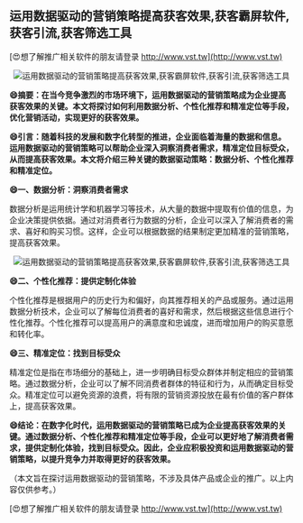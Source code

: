 ## **运用数据驱动的营销策略提高获客效果,获客霸屏软件,获客引流,获客筛选工具**

[😍想了解推广相关软件的朋友请登录 http://www.vst.tw](http://www.vst.tw)

 <center><img src="https://vst.tw/MP4/tuiguang/png/6.png" alt="运用数据驱动的营销策略提高获客效果,获客霸屏软件,获客引流,获客筛选工具"></center>

**😄摘要：在当今竞争激烈的市场环境下，运用数据驱动的营销策略成为企业提高获客效果的关键。本文将探讨如何利用数据分析、个性化推荐和精准定位等手段，优化营销活动，实现更好的获客效果。**

**😄引言：随着科技的发展和数字化转型的推进，企业面临着海量的数据和信息。运用数据驱动的营销策略可以帮助企业深入洞察消费者需求，精准定位目标受众，从而提高获客效果。本文将介绍三种关键的数据驱动策略：数据分析、个性化推荐和精准定位。**

**😄一、数据分析：洞察消费者需求**

数据分析是运用统计学和机器学习等技术，从大量的数据中提取有价值的信息，为企业决策提供依据。通过对消费者行为数据的分析，企业可以深入了解消费者的需求、喜好和购买习惯。这样，企业可以根据数据的结果制定更加精准的营销策略，提高获客效果。

 <center><img src="https://vst.tw/MP4/tuiguang/png/6.png" alt="运用数据驱动的营销策略提高获客效果,获客霸屏软件,获客引流,获客筛选工具"></center>

**😄二、个性化推荐：提供定制化体验**

个性化推荐是根据用户的历史行为和偏好，向其推荐相关的产品或服务。通过运用数据分析技术，企业可以了解每位消费者的喜好和需求，然后根据这些信息进行个性化推荐。个性化推荐可以提高用户的满意度和忠诚度，进而增加用户的购买意愿和转化率。

**😄三、精准定位：找到目标受众**

精准定位是指在市场细分的基础上，进一步明确目标受众群体并制定相应的营销策略。通过数据分析，企业可以了解不同消费者群体的特征和行为，从而确定目标受众。精准定位可以避免资源的浪费，将有限的营销资源投放在最有价值的客户群体上，提高获客效果。

**😄结论：在数字化时代，运用数据驱动的营销策略已成为企业提高获客效果的关键。通过数据分析、个性化推荐和精准定位等手段，企业可以更好地了解消费者需求，提供定制化体验，找到目标受众。因此，企业应积极投资和运用数据驱动的营销策略，以提升竞争力并取得更好的获客效果。**

（本文旨在探讨运用数据驱动的营销策略，不涉及具体产品或企业的推广。以上内容仅供参考。）

[😍想了解推广相关软件的朋友请登录 http://www.vst.tw](http://www.vst.tw)



